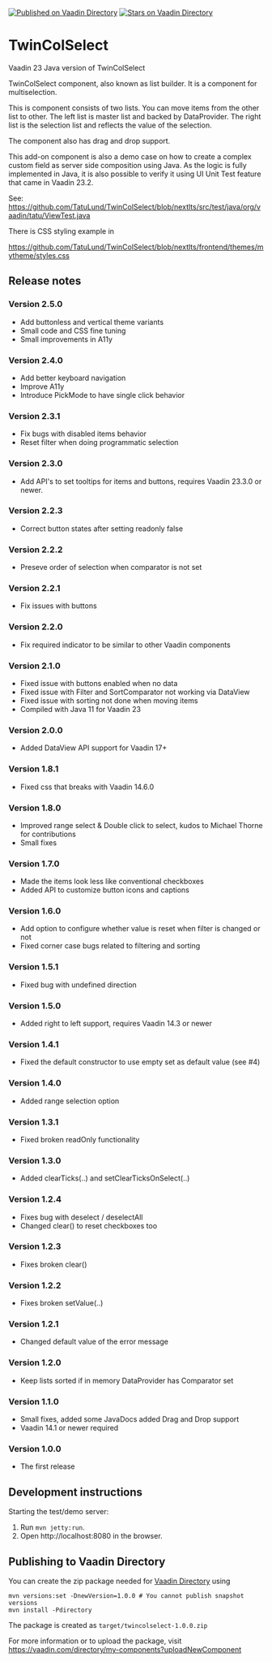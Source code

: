 [![Published on Vaadin  Directory](https://img.shields.io/badge/Vaadin%20Directory-published-00b4f0.svg)](https://vaadin.com/directory/component/twincolselect)
[![Stars on Vaadin Directory](https://img.shields.io/vaadin-directory/star/twincolselect.svg)](https://vaadin.com/directory/component/twincolselect)

# TwinColSelect

Vaadin 23 Java version of TwinColSelect

TwinColSelect component, also known as list builder. It is a component for multiselection.

This is component consists of two lists. You can move items from the other list to other. The left list is
master list and backed by DataProvider. The right list is the selection list and reflects the value of the
selection.
 
The component also has drag and drop support.

This add-on component is also a demo case on how to create a complex custom field as server side 
composition using Java. As the logic is fully implemented in Java, it is also possible to verify 
it using UI Unit Test feature that came in Vaadin 23.2. 

See: https://github.com/TatuLund/TwinColSelect/blob/nextlts/src/test/java/org/vaadin/tatu/ViewTest.java

There is CSS styling example in

https://github.com/TatuLund/TwinColSelect/blob/nextlts/frontend/themes/mytheme/styles.css

## Release notes

### Version 2.5.0
- Add buttonless and vertical theme variants
- Small code and CSS fine tuning
- Small improvements in A11y

### Version 2.4.0
- Add better keyboard navigation
- Improve A11y
- Introduce PickMode to have single click behavior

### Version 2.3.1
- Fix bugs with disabled items behavior
- Reset filter when doing programmatic selection

### Version 2.3.0
- Add API's to set tooltips for items and buttons, requires Vaadin 23.3.0 or newer.

### Version 2.2.3
- Correct button states after setting readonly false

### Version 2.2.2
- Preseve order of selection when comparator is not set

### Version 2.2.1
- Fix issues with buttons

### Version 2.2.0
- Fix required indicator to be similar to other Vaadin components

### Version 2.1.0
- Fixed issue with buttons enabled when no data
- Fixed issue with Filter and SortComparator not working via DataView
- Fixed issue with sorting not done when moving items
- Compiled with Java 11 for Vaadin 23

### Version 2.0.0
- Added DataView API support for Vaadin 17+

### Version 1.8.1
- Fixed css that breaks with Vaadin 14.6.0

### Version 1.8.0
- Improved range select & Double click to select, kudos to Michael Thorne for contributions
- Small fixes  

### Version 1.7.0
- Made the items look less like conventional checkboxes
- Added API to customize button icons and captions

### Version 1.6.0

- Add option to configure whether value is reset when filter is changed or not
- Fixed corner case bugs related to filtering and sorting

### Version 1.5.1

- Fixed bug with undefined direction

### Version 1.5.0

- Added right to left support, requires Vaadin 14.3 or newer

### Version 1.4.1

- Fixed the default constructor to use empty set as default value (see #4)

### Version 1.4.0

- Added range selection option

### Version 1.3.1

- Fixed broken readOnly functionality

### Version 1.3.0

- Added clearTicks(..) and setClearTicksOnSelect(..)

### Version 1.2.4

- Fixes bug with deselect / deselectAll
- Changed clear() to reset checkboxes too

### Version 1.2.3

- Fixes broken clear()

### Version 1.2.2

- Fixes broken setValue(..)

### Version 1.2.1

- Changed default value of the error message

### Version 1.2.0

- Keep lists sorted if in memory DataProvider has Comparator set

### Version 1.1.0

- Small fixes, added some JavaDocs added Drag and Drop support
- Vaadin 14.1 or newer required

### Version 1.0.0

- The first release 

## Development instructions

Starting the test/demo server:
1. Run `mvn jetty:run`.
2. Open http://localhost:8080 in the browser.

## Publishing to Vaadin Directory

You can create the zip package needed for [Vaadin Directory](https://vaadin.com/directory/) using
```
mvn versions:set -DnewVersion=1.0.0 # You cannot publish snapshot versions 
mvn install -Pdirectory
```

The package is created as `target/twincolselect-1.0.0.zip`

For more information or to upload the package, visit https://vaadin.com/directory/my-components?uploadNewComponent
